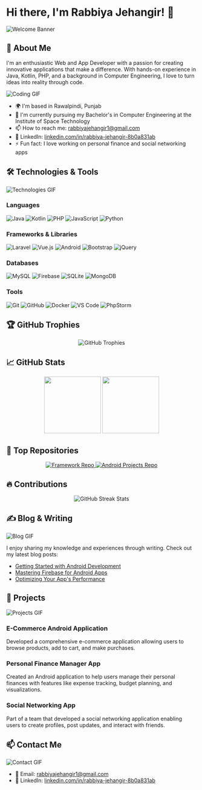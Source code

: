 # Hi there, I'm Rabbiya Jehangir! 👋

![Welcome Banner](https://media.giphy.com/media/3o7qE1YN7aBOFPRw8E/giphy.gif)

## 🚀 About Me

I'm an enthusiastic Web and App Developer with a passion for creating innovative applications that make a difference. With hands-on experience in Java, Kotlin, PHP, and a background in Computer Engineering, I love to turn ideas into reality through code.

![Coding GIF](https://media.giphy.com/media/13HgwGsXF0aiGY/giphy.gif)

- 🌍 I'm based in Rawalpindi, Punjab
- 🏫 I'm currently pursuing my Bachelor's in Computer Engineering at the Institute of Space Technology
- 📫 How to reach me: [rabbiyajehangir1@gmail.com](mailto:rabbiyajehangir1@gmail.com)
- 💼 LinkedIn: [linkedin.com/in/rabbiya-jehangir-8b0a831ab](https://www.linkedin.com/in/rabbiya-jehangir-8b0a831ab)
- ⚡ Fun fact: I love working on personal finance and social networking apps

## 🛠️ Technologies & Tools

![Technologies GIF](https://th.bing.com/th/id/OIP.I9bsNUYg806GHpd0oFStcwHaFQ?rs=1&pid=ImgDetMain)

### Languages
![Java](https://img.shields.io/badge/Java-ED8B00?style=for-the-badge&logo=java&logoColor=white)
![Kotlin](https://img.shields.io/badge/Kotlin-0095D5?style=for-the-badge&logo=kotlin&logoColor=white)
![PHP](https://img.shields.io/badge/PHP-777BB4?style=for-the-badge&logo=php&logoColor=white)
![JavaScript](https://img.shields.io/badge/JavaScript-F7DF1E?style=for-the-badge&logo=javascript&logoColor=black)
![Python](https://img.shields.io/badge/Python-3776AB?style=for-the-badge&logo=python&logoColor=white)

### Frameworks & Libraries
![Laravel](https://img.shields.io/badge/Laravel-FF2D20?style=for-the-badge&logo=laravel&logoColor=white)
![Vue.js](https://img.shields.io/badge/Vue.js-35495E?style=for-the-badge&logo=vue.js&logoColor=4FC08D)
![Android](https://img.shields.io/badge/Android-3DDC84?style=for-the-badge&logo=android&logoColor=white)
![Bootstrap](https://img.shields.io/badge/Bootstrap-563D7C?style=for-the-badge&logo=bootstrap&logoColor=white)
![jQuery](https://img.shields.io/badge/jQuery-0769AD?style=for-the-badge&logo=jquery&logoColor=white)

### Databases
![MySQL](https://img.shields.io/badge/MySQL-4479A1?style=for-the-badge&logo=mysql&logoColor=white)
![Firebase](https://img.shields.io/badge/Firebase-FFCA28?style=for-the-badge&logo=firebase&logoColor=black)
![SQLite](https://img.shields.io/badge/SQLite-003B57?style=for-the-badge&logo=sqlite&logoColor=white)
![MongoDB](https://img.shields.io/badge/MongoDB-47A248?style=for-the-badge&logo=mongodb&logoColor=white)

### Tools
![Git](https://img.shields.io/badge/Git-F05032?style=for-the-badge&logo=git&logoColor=white)
![GitHub](https://img.shields.io/badge/GitHub-181717?style=for-the-badge&logo=github&logoColor=white)
![Docker](https://img.shields.io/badge/Docker-2496ED?style=for-the-badge&logo=docker&logoColor=white)
![VS Code](https://img.shields.io/badge/VS%20Code-007ACC?style=for-the-badge&logo=visual-studio-code&logoColor=white)
![PhpStorm](https://img.shields.io/badge/PhpStorm-000000?style=for-the-badge&logo=phpstorm&logoColor=white)

## 🏆 GitHub Trophies

<div align="center">
  <img src="https://github-profile-trophy.vercel.app/?username=rabiyajeh&theme=radical&no-frame=true&margin-w=15&margin-h=15" alt="GitHub Trophies"/>
</div>

## 📈 GitHub Stats

<div align="center">
  <img height="150em" src="https://github-readme-stats.vercel.app/api?username=rabiyajeh&show_icons=true&theme=radical&include_all_commits=true&count_private=true"/>
  <img height="150em" src="https://github-readme-stats.vercel.app/api/top-langs/?username=rabiyajeh&layout=compact&langs_count=7&theme=radical"/>
</div>

## 🌟 Top Repositories

<div align="center">
  <a href="https://github.com/rabiyajeh/framework">
    <img src="https://github-readme-stats.vercel.app/api/pin/?username=rabiyajeh&repo=framework&theme=radical" alt="Framework Repo"/>
  </a>
  <a href="https://github.com/rabiyajeh/Android-Projects-Java-">
    <img src="https://github-readme-stats.vercel.app/api/pin/?username=rabiyajeh&repo=Android-Projects-Java-&theme=radical" alt="Android Projects Repo"/>
  </a>
</div>

## 🔥 Contributions

<div align="center">
  <img src="https://github-readme-streak-stats.herokuapp.com/?user=rabiyajeh&theme=radical&hide_border=true" alt="GitHub Streak Stats"/>
</div>

## ✍️ Blog & Writing

![Blog GIF](https://media.giphy.com/media/26tn33aiTi1jkl6H6/giphy.gif)

I enjoy sharing my knowledge and experiences through writing. Check out my latest blog posts:
- [Getting Started with Android Development](#)
- [Mastering Firebase for Android Apps](#)
- [Optimizing Your App's Performance](#)

## 💼 Projects

![Projects GIF](https://media.giphy.com/media/5xtDarqlsEWbsa4nCho/giphy.gif)

### E-Commerce Android Application
<div data-aos="fade-left">
  Developed a comprehensive e-commerce application allowing users to browse products, add to cart, and make purchases.
</div>

### Personal Finance Manager App
<div data-aos="fade-right">
  Created an Android application to help users manage their personal finances with features like expense tracking, budget planning, and visualizations.
</div>

### Social Networking App
<div data-aos="fade-up">
  Part of a team that developed a social networking application enabling users to create profiles, post updates, and interact with friends.
</div>

## 📫 Contact Me

![Contact GIF](https://media.giphy.com/media/l41m6R3Ji0wHFCoT6/giphy.gif)

- 📧 Email: [rabbiyajehangir1@gmail.com](mailto:rabbiyajehangir1@gmail.com)
- 💼 LinkedIn: [linkedin.com/in/rabbiya-jehangir-8b0a831ab](https://www.linkedin.com/in/rabbiya-jehangir-8b0a831ab)


